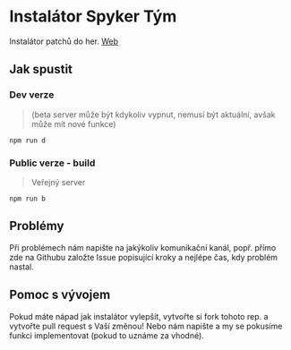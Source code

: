 # Instalátor Spyker Tým

Instalátor patchů do her.
[Web](https://spykertym.cz)

## Jak spustit

### Dev verze
> (beta server může být kdykoliv vypnut, nemusí být aktuální, avšak může mít nové funkce)

```npm run d```

### Public verze - build
> Veřejný server

```npm run b```

## Problémy

Při problémech nám napište na jakýkoliv komunikační kanál, popř. přímo zde na Githubu založte Issue popisující kroky a nejlépe čas, kdy problém nastal.

## Pomoc s vývojem

Pokud máte nápad jak instalátor vylepšit, vytvořte si fork tohoto rep. a vytvořte pull request s Vaší změnou! Nebo nám napište a my se pokusíme funkci implementovat (pokud to uznáme za vhodné).